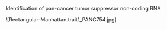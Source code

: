 Identification of pan-cancer tumor suppressor non-coding RNA

![Rectangular-Manhattan.trait1_PANC754.jpg]
